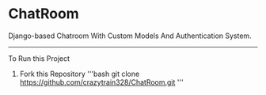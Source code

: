 # ChatRoom
Django-based Chatroom With Custom Models And Authentication System.

<hr>

To Run this Project 

1) Fork this Repository
   '''bash
   git clone https://github.com/crazytrain328/ChatRoom.git
   '''

   
